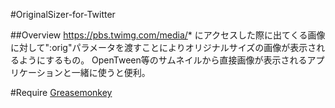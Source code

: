 #OriginalSizer-for-Twitter

##Overview
https://pbs.twimg.com/media/*
にアクセスした際に出てくる画像に対して":orig"パラメータを渡すことによりオリジナルサイズの画像が表示されるようにするもの。
OpenTween等のサムネイルから直接画像が表示されるアプリケーションと一緒に使うと便利。

#Require
[Greasemonkey](https://addons.mozilla.org/ja/firefox/addon/greasemonkey/)